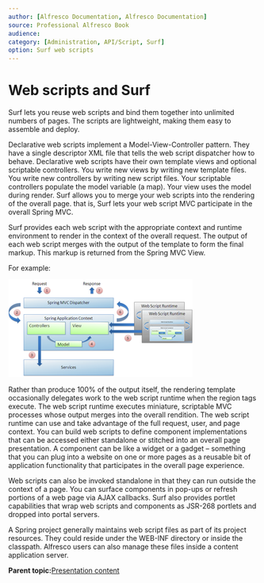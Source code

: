 ```yaml
---
author: [Alfresco Documentation, Alfresco Documentation]
source: Professional Alfresco Book
audience: 
category: [Administration, API/Script, Surf]
option: Surf web scripts
---
```


# Web scripts and Surf

Surf lets you reuse web scripts and bind them together into unlimited numbers of pages. The scripts are lightweight, making them easy to assemble and deploy.

Declarative web scripts implement a Model-View-Controller pattern. They have a single descriptor XML file that tells the web script dispatcher how to behave. Declarative web scripts have their own template views and optional scriptable controllers. You write new views by writing new template files. You write new controllers by writing new script files. Your scriptable controllers populate the model variable \(a map\). Your view uses the model during render. Surf allows you to merge your web scripts into the rendering of the overall page. that is, Surf lets your web script MVC participate in the overall Spring MVC.

Surf provides each web script with the appropriate context and runtime environment to render in the context of the overall request. The output of each web script merges with the output of the template to form the final markup. This markup is returned from the Spring MVC View.

For example:

![](../images/12-10.png)

Rather than produce 100% of the output itself, the rendering template occasionally delegates work to the web script runtime when the region tags execute. The web script runtime executes miniature, scriptable MVC processes whose output merges into the overall rendition. The web script runtime can use and take advantage of the full request, user, and page context. You can build web scripts to define component implementations that can be accessed either standalone or stitched into an overall page presentation. A component can be like a widget or a gadget – something that you can plug into a website on one or more pages as a reusable bit of application functionality that participates in the overall page experience.

Web scripts can also be invoked standalone in that they can run outside the context of a page. You can surface components in pop-ups or refresh portions of a web page via AJAX callbacks. Surf also provides portlet capabilities that wrap web scripts and components as JSR-268 portlets and dropped into portal servers.

A Spring project generally maintains web script files as part of its project resources. They could reside under the WEB-INF directory or inside the classpath. Alfresco users can also manage these files inside a content application server.

**Parent topic:**[Presentation content](../concepts/surf-pres-content.md)

